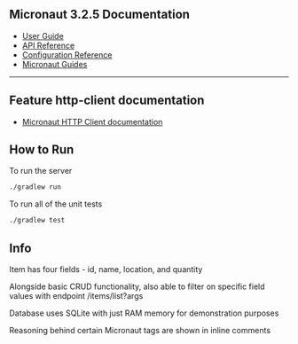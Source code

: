 ## Micronaut 3.2.5 Documentation

- [User Guide](https://docs.micronaut.io/3.2.5/guide/index.html)
- [API Reference](https://docs.micronaut.io/3.2.5/api/index.html)
- [Configuration Reference](https://docs.micronaut.io/3.2.5/guide/configurationreference.html)
- [Micronaut Guides](https://guides.micronaut.io/index.html)
---

## Feature http-client documentation

- [Micronaut HTTP Client documentation](https://docs.micronaut.io/latest/guide/index.html#httpClient)

## How to Run

To run the server 
```bash
./gradlew run
```

To run all of the unit tests 
```bash
./gradlew test
```

## Info

Item has four fields - id, name, location, and quantity

Alongside basic CRUD functionality, also able to filter on specific field values with endpoint /items/list?args

Database uses SQLite with just RAM memory for demonstration purposes 

Reasoning behind certain Micronaut tags are shown in inline comments 